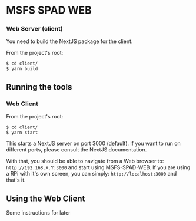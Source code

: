 # MSFS SPAD WEB

### Web Server (client)

You need to build the NextJS package for the client.

From the project's root:

```
$ cd client/
$ yarn build
```

## Running the tools

### Web Client

From the project's root:

```
$ cd client/
$ yarn start
```

This starts a NextJS server on port 3000 (default). If you want to run on different ports, please consult the NextJS documentation.

With that, you should be able to navigate from a Web browser to: `http://192.168.X.Y:3000` and start using MSFS-SPAD-WEB. If you are using a RPi with it's own screen, you can simply: `http://localhost:3000` and that's it.

## Using the Web Client

Some instructions for later
